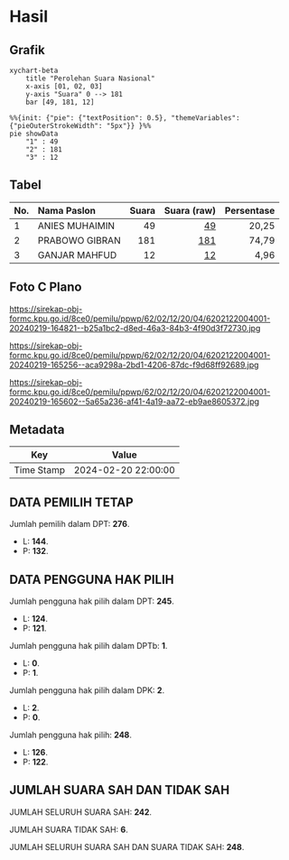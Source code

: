 # Hasil

## Grafik

```mermaid
xychart-beta
    title "Perolehan Suara Nasional"
    x-axis [01, 02, 03]
    y-axis "Suara" 0 --> 181
    bar [49, 181, 12]
```

```mermaid
%%{init: {"pie": {"textPosition": 0.5}, "themeVariables": {"pieOuterStrokeWidth": "5px"}} }%%
pie showData
    "1" : 49
    "2" : 181
    "3" : 12
```

## Tabel

| No. | Nama Paslon    | Suara | Suara (raw) | Persentase |
|:--- |:-------------- | -----:| -----------:| ----------:|
| 1   | ANIES MUHAIMIN | 49    | [49][p-1]   | 20,25      |
| 2   | PRABOWO GIBRAN | 181   | [181][p-2]  | 74,79      |
| 3   | GANJAR MAHFUD  | 12    | [12][p-3]   | 4,96       |


[p-1]: https://github.com/gigit-pemilu/pemilu-2024/blob/main/pilpres/hitung-suara/sub/62-kalimantan-tengah/sub/02-kotawaringin-timur/sub/12-seranau/sub/2004-terantang-hilir/sub/001-tps/sub/paslon-1.txt
[p-2]: https://github.com/gigit-pemilu/pemilu-2024/blob/main/pilpres/hitung-suara/sub/62-kalimantan-tengah/sub/02-kotawaringin-timur/sub/12-seranau/sub/2004-terantang-hilir/sub/001-tps/sub/paslon-2.txt
[p-3]: https://github.com/gigit-pemilu/pemilu-2024/blob/main/pilpres/hitung-suara/sub/62-kalimantan-tengah/sub/02-kotawaringin-timur/sub/12-seranau/sub/2004-terantang-hilir/sub/001-tps/sub/paslon-3.txt

## Foto C Plano

https://sirekap-obj-formc.kpu.go.id/8ce0/pemilu/ppwp/62/02/12/20/04/6202122004001-20240219-164821--b25a1bc2-d8ed-46a3-84b3-4f90d3f72730.jpg

https://sirekap-obj-formc.kpu.go.id/8ce0/pemilu/ppwp/62/02/12/20/04/6202122004001-20240219-165256--aca9298a-2bd1-4206-87dc-f9d68ff92689.jpg

https://sirekap-obj-formc.kpu.go.id/8ce0/pemilu/ppwp/62/02/12/20/04/6202122004001-20240219-165602--5a65a236-af41-4a19-aa72-eb9ae8605372.jpg


## Metadata

| Key        | Value               |
| ---------- | ------------------- |
| Time Stamp | 2024-02-20 22:00:00 |


## DATA PEMILIH TETAP

Jumlah pemilih dalam DPT: **276**.
 * L: **144**.
 * P: **132**.

## DATA PENGGUNA HAK PILIH

Jumlah pengguna hak pilih dalam DPT: **245**.
 * L: **124**.
 * P: **121**.

Jumlah pengguna hak pilih dalam DPTb: **1**.
 * L: **0**.
 * P: **1**.

Jumlah pengguna hak pilih dalam DPK: **2**.
 * L: **2**.
 * P: **0**.

Jumlah pengguna hak pilih: **248**.
 * L: **126**.
 * P: **122**.

## JUMLAH SUARA SAH DAN TIDAK SAH

JUMLAH SELURUH SUARA SAH: **242**.

JUMLAH SUARA TIDAK SAH: **6**.

JUMLAH SELURUH SUARA SAH DAN SUARA TIDAK SAH: **248**.


